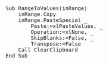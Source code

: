 <pre>
Sub RangeToValues(inRange)
    inRange.Copy
    inRange.PasteSpecial _
        Paste:=xlPasteValues, _
        Operation:=xlNone, _
        SkipBlanks:=False, _
        Transpose:=False
    Call ClearClipboard
End Sub
</pre>
